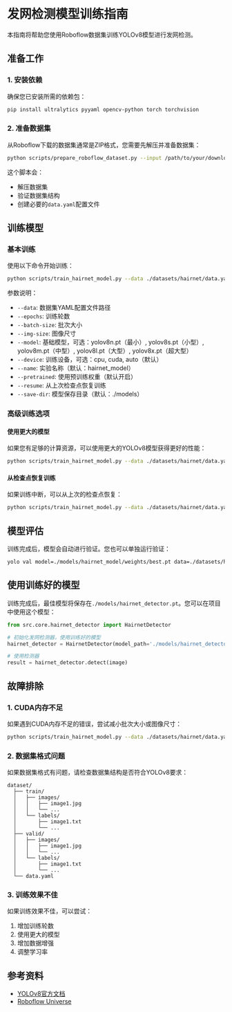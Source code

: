 # 发网检测模型训练指南

本指南将帮助您使用Roboflow数据集训练YOLOv8模型进行发网检测。

## 准备工作

### 1. 安装依赖

确保您已安装所需的依赖包：

```bash
pip install ultralytics pyyaml opencv-python torch torchvision
```

### 2. 准备数据集

从Roboflow下载的数据集通常是ZIP格式，您需要先解压并准备数据集：

```bash
python scripts/prepare_roboflow_dataset.py --input /path/to/your/downloaded/dataset.zip --output ./datasets/hairnet
```

这个脚本会：
- 解压数据集
- 验证数据集结构
- 创建必要的`data.yaml`配置文件

## 训练模型

### 基本训练

使用以下命令开始训练：

```bash
python scripts/train_hairnet_model.py --data ./datasets/hairnet/data.yaml --epochs 100 --batch-size 16 --img-size 640 --model yolov8n.pt
```

参数说明：
- `--data`: 数据集YAML配置文件路径
- `--epochs`: 训练轮数
- `--batch-size`: 批次大小
- `--img-size`: 图像尺寸
- `--model`: 基础模型，可选：yolov8n.pt（最小）, yolov8s.pt（小型）, yolov8m.pt（中型）, yolov8l.pt（大型）, yolov8x.pt（超大型）
- `--device`: 训练设备，可选：cpu, cuda, auto（默认）
- `--name`: 实验名称（默认：hairnet_model）
- `--pretrained`: 使用预训练权重（默认开启）
- `--resume`: 从上次检查点恢复训练
- `--save-dir`: 模型保存目录（默认：./models）

### 高级训练选项

#### 使用更大的模型

如果您有足够的计算资源，可以使用更大的YOLOv8模型获得更好的性能：

```bash
python scripts/train_hairnet_model.py --data ./datasets/hairnet/data.yaml --model yolov8m.pt --epochs 150 --batch-size 8
```

#### 从检查点恢复训练

如果训练中断，可以从上次的检查点恢复：

```bash
python scripts/train_hairnet_model.py --data ./datasets/hairnet/data.yaml --resume --name hairnet_model
```

## 模型评估

训练完成后，模型会自动进行验证。您也可以单独运行验证：

```bash
yolo val model=./models/hairnet_model/weights/best.pt data=./datasets/hairnet/data.yaml
```

## 使用训练好的模型

训练完成后，最佳模型将保存在`./models/hairnet_detector.pt`。您可以在项目中使用这个模型：

```python
from src.core.hairnet_detector import HairnetDetector

# 初始化发网检测器，使用训练好的模型
hairnet_detector = HairnetDetector(model_path='./models/hairnet_detector.pt')

# 使用检测器
result = hairnet_detector.detect(image)
```

## 故障排除

### 1. CUDA内存不足

如果遇到CUDA内存不足的错误，尝试减小批次大小或图像尺寸：

```bash
python scripts/train_hairnet_model.py --data ./datasets/hairnet/data.yaml --batch-size 4 --img-size 416
```

### 2. 数据集格式问题

如果数据集格式有问题，请检查数据集结构是否符合YOLOv8要求：

```
dataset/
  ├── train/
  │   ├── images/
  │   │   ├── image1.jpg
  │   │   └── ...
  │   └── labels/
  │       ├── image1.txt
  │       └── ...
  ├── valid/
  │   ├── images/
  │   │   ├── image1.jpg
  │   │   └── ...
  │   └── labels/
  │       ├── image1.txt
  │       └── ...
  └── data.yaml
```

### 3. 训练效果不佳

如果训练效果不佳，可以尝试：

1. 增加训练轮数
2. 使用更大的模型
3. 增加数据增强
4. 调整学习率

## 参考资料

- [YOLOv8官方文档](https://docs.ultralytics.com/)
- [Roboflow Universe](https://universe.roboflow.com/)